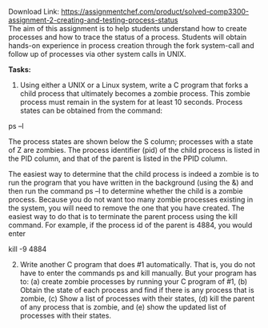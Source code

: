 Download Link: https://assignmentchef.com/product/solved-comp3300-assignment-2-creating-and-testing-process-status
<br>
The aim of this assignment is to help students understand how to create processes and how to trace the status of a process. Students will obtain hands-on experience in process creation through the fork system-call and follow up of processes via other system calls in UNIX.

<strong>Tasks: </strong>

<ol>

 <li>Using either a UNIX or a Linux system, write a C program that forks a child process that ultimately becomes a zombie process. This zombie process must remain in the system for at least 10 seconds. Process states can be obtained from the command:</li>

</ol>

ps –l

The process states are shown below the S column; processes with a state of Z are zombies. The process identifier (pid) of the child process is listed in the PID column, and that of the parent is listed in the PPID column.

The easiest way to determine that the child process is indeed a zombie is to run the program that you have written in the background (using the &amp;) and then run the command ps –l to determine whether the child is a zombie process. Because you do not want too many zombie processes existing in the system, you will need to remove the one that you have created. The easiest way to do that is to terminate the parent process using the kill command. For example, if the process id of the parent is 4884, you would enter

kill -9 4884

<ol start="2">

 <li>Write another C program that does #1 automatically. That is, you do not have to enter the commands ps and kill manually. But your program has to: (a) create zombie processes by running your C program of #1, (b) Obtain the state of each process and find if there is any process that is zombie, (c) Show a list of processes with their states, (d) kill the parent of any process that is zombie, and (e) show the updated list of processes with their states.</li>

</ol>